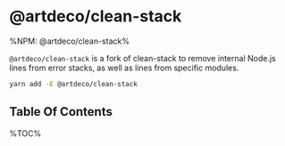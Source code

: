 # @artdeco/clean-stack

%NPM: @artdeco/clean-stack%

`@artdeco/clean-stack` is a fork of clean-stack to remove internal Node.js lines from error stacks, as well as lines from specific modules.

```sh
yarn add -E @artdeco/clean-stack
```

## Table Of Contents

%TOC%
